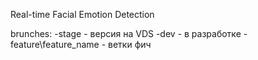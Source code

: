 Real-time Facial Emotion Detection

brunches:
-stage - версия на VDS 
-dev - в разработке
-feature\feature_name - ветки фич